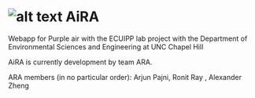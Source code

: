 # ![alt text](https://raw.githubusercontent.com/arabeta/AiRA/main/src/img/AiRA.ico)  AiRA    

Webapp for Purple air with the ECUIPP lab project with the Department of Environmental Sciences and Engineering at UNC Chapel Hill

AiRA is currently development by team ARA. 

ARA members (in no particular order):
Arjun Pajni, Ronit Ray , Alexander Zheng
